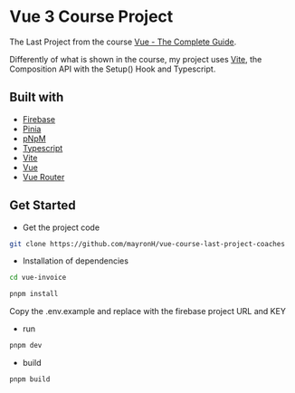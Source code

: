# Vue 3 Course Project

The Last Project from the course [Vue - The Complete Guide](https://www.udemy.com/course/vuejs-2-the-complete-guide/).

Differently of what is shown in the course, my project uses [Vite](https://vitejs.dev/), the Composition API with the Setup() Hook and Typescript.


## Built with

- [Firebase](https://firebase.google.com/)
- [Pinia](https://pinia.vuejs.org/)
- [pNpM](https://pnpm.io/)
- [Typescript](https://www.typescriptlang.org/)
- [Vite](https://vitejs.dev/)
- [Vue](https://vuejs.org/)
- [Vue Router](https://router.vuejs.org/)


## Get Started

- Get the project code

```bash
git clone https://github.com/mayronH/vue-course-last-project-coaches
```

- Installation of dependencies

```bash
cd vue-invoice

pnpm install

```

Copy the .env.example and replace with the firebase project URL and KEY

- run

```bash
pnpm dev
```

- build

```bash
pnpm build
```